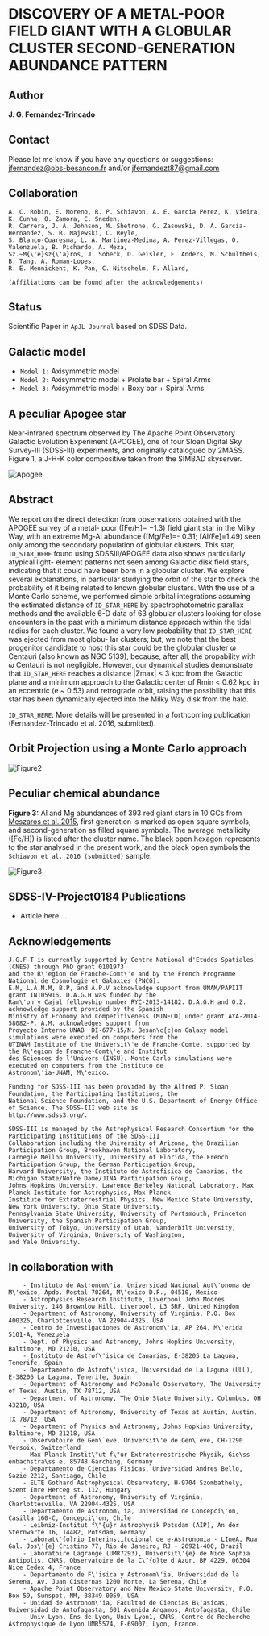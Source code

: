 DISCOVERY OF A METAL-POOR FIELD GIANT WITH A GLOBULAR CLUSTER SECOND-GENERATION ABUNDANCE PATTERN
===

Author
--
**J. G. Fernández-Trincado**

Contact
--

Please let me know if you have any questions or suggestions: jfernandez@obs-besancon.fr and/or jfernandezt87@gmail.com

Collaboration
---

    A. C. Robin, E. Moreno, R. P. Schiavon, A. E. Garcia Perez, K. Vieira, K. Cunha, O. Zamora, C. Sneden,
    R. Carrera, J. A. Johnson, M. Shetrone, G. Zasowski, D. A. Garcia-Hernandez, S. R. Majewski, C. Reyle, 
    S. Blanco-Cuaresma, L. A. Martinez-Medina, A. Perez-Villegas, O. Valenzuela, B. Pichardo, A. Meza, 
    Sz.~M{\'e}sz{\'a}ros, J. Sobeck, D. Geisler, F. Anders, M. Schultheis, B. Tang, A. Roman-Lopes, 
    R. E. Mennickent, K. Pan, C. Nitschelm, F. Allard, 
    
    
`(Affiliations can be found after the acknowledgements)`


Status
--

Scientific Paper in `ApJL Journal` based on SDSS Data.

Galactic model
---
 * `Model 1:` Axisymmetric model 
 * `Model 2:` Axisymmetric model + Prolate bar + Spiral Arms
 * `Model 3:` Axisymmetric model + Boxy bar + Spiral Arms


A peculiar Apogee star
--
Near-infrared spectrum observed by The Apache Point Observatory Galactic Evolution Experiment (APOGEE), one of four Sloan Digital Sky Survey-III (SDSS-III) experiments, and originally catalogued by 2MASS. Figure 1, a J-H-K color compositive taken from the SIMBAD skyserver.

![Apogee](https://github.com/Fernandez-Trincado/SDSS-IV-Project0184/blob/master/Figures/PeculiarStar.png "Apogee")

Abstract
---

We report on the direct detection from observations obtained with the APOGEE survey of a metal- poor ([Fe/H]= −1.3) field giant star in the Milky Way, with an extreme Mg-Al abundance ([Mg/Fe]=- 0.31; [Al/Fe]=1.49) seen only among the secondary population of globular clusters. This star, `ID_STAR_HERE` found using SDSSIII/APOGEE data also shows particularly atypical light- element patterns not seen among Galactic disk field stars, indicating that it could have been born in a globular cluster. We explore several explanations, in particular studying the orbit of the star to check the probability of it being related to known globular clusters. With the use of a Monte Carlo scheme, we performed simple orbital integrations assuming the estimated distance of `ID_STAR_HERE` by spectrophotometric parallax methods and the available 6-D data of 63 globular clusters looking for close encounters in the past with a minimum distance approach within the tidal radius for each cluster. We found a very low probability that `ID_STAR_HERE` was ejected from most globu- lar clusters; but, we note that the best progenitor candidate to host this star could be the globular cluster ω Centauri (also known as NGC 5139), because, after all, the propability with ω Centauri is not negligible. However, our dynamical studies demonstrate that `ID_STAR_HERE` reaches a distance |Zmax| < 3 kpc from the Galactic plane and a minimum approach to the Galactic center of Rmin < 0.62 kpc in an eccentric (e ~ 0.53) and retrograde orbit, raising the possibility that this star has been dynamically ejected into the Milky Way disk from the halo.

`ID_STAR_HERE`: More details will be presented in a forthcoming publication (Fernandez-Trincado et al. 2016, submitted).

Orbit Projection using a Monte Carlo approach
---

![Figure2](https://github.com/Fernandez-Trincado/SDSS-IV-Project0184/blob/master/Figures/OrbitProjectionApogee.png)

Peculiar chemical abundance
---

**Figure 3:** Al and Mg abundances of 393 red giant stars in 10 GCs from [Meszaros et al. 2015](http://adsabs.harvard.edu/abs/2015AJ....149..153M), first generation is marked as open square symbols, and second-generation as filled square symbols. The average metallicity ([Fe/H]) is listed after the cluster name.  The black open hexagon represents to the star analysed in the present work, and the black open symbols the `Schiavon et al. 2016 (submitted)` sample.

![Figure3](https://github.com/Fernandez-Trincado/SDSS-IV-Project0184/blob/master/Figures/Figure2.png)


SDSS-IV-Project0184 Publications
--

* Article here ...

Acknowledgements
--

    J.G.F-T is currently supported by Centre National d'Etudes Spatiales (CNES) through PhD grant 0101973 
    and the R\'egion de Franche-Comt\'e and by the French Programme National de Cosmologie et Galaxies (PNCG). 
    E.M, L.A.M.M, B.P, and A.P.V acknowledge support from UNAM/PAPIIT grant IN105916. D.A.G.H was funded by the 
    Ram\'on y Cajal fellowship number RYC-2013-14182. D.A.G.H and O.Z. acknowledge support provided by the Spanish 
    Ministry of Economy and Competitiveness (MINECO) under grant AYA-2014-58082-P. A.M. acknowledges support from 
    Proyecto Interno UNAB  DI-677-15/N. Besan\c{c}on Galaxy model simulations were executed on computers from the 
    UTINAM Institute of the Universit\'e de Franche-Comte, supported by the R\'egion de Franche-Comt\'e and Institut 
    des Sciences de l'Univers (INSU). Monte Carlo simulations were executed on computers from the Instituto de
    Astronom\'ia-UNAM, M\'exico. 
    
    Funding for SDSS-III has been provided by the Alfred P. Sloan Foundation, the Participating Institutions, the
    National Science Foundation, and the U.S. Department of Energy Office of Science. The SDSS-III web site is
    http://www.sdss3.org/.
    
    SDSS-III is managed by the Astrophysical Research Consortium for the Participating Institutions of the SDSS-III
    Collaboration including the University of Arizona, the Brazilian Participation Group, Brookhaven National Laboratory,
    Carnegie Mellon University, University of Florida, the French Participation Group, the German Participation Group,
    Harvard University, the Instituto de Astrofisica de Canarias, the Michigan State/Notre Dame/JINA Participation Group,
    Johns Hopkins University, Lawrence Berkeley National Laboratory, Max Planck Institute for Astrophysics, Max Planck
    Institute for Extraterrestrial Physics, New Mexico State University, New York University, Ohio State University,
    Pennsylvania State University, University of Portsmouth, Princeton University, the Spanish Participation Group,
    University of Tokyo, University of Utah, Vanderbilt University, University of Virginia, University of Washington, 
    and Yale University.



In collaboration with
--
  



        - Instituto de Astronom\'ia, Universidad Nacional Aut\'onoma de M\'exico, Apdo. Postal 70264, M\'exico D.F., 04510, Mexico
        - Astrophysics Research Institute, Liverpool John Moores University, 146 Brownlow Hill, Liverpool, L3 5RF, United Kingdom
        - Department of Astronomy, University of Virginia, P.O. Box 400325, Charlottesville, VA 22904-4325, USA
        - Centro de Investigaciones de Astronom\'ia, AP 264, M\'erida 5101-A, Venezuela
        - Dept. of Physics and Astronomy, Johns Hopkins University, Baltimore, MD 21210, USA
        - Instituto de Astrof\'isica de Canarias, E-38205 La Laguna, Tenerife, Spain
        - Departamento de Astrof\'isica, Universidad de La Laguna (ULL), E-38206 La Laguna, Tenerife, Spain
        - Department of Astronomy and McDonald Observatory, The University of Texas, Austin, TX 78712, USA
        - Department of Astronomy, The Ohio State University, Columbus, OH 43210, USA
        - Department of Astronomy, University of Texas at Austin, Austin, TX 78712, USA
        - Department of Physics and Astronomy, Johns Hopkins University, Baltimore, MD 21218, USA
        - Observatoire de Gen\`eve, Universit\'e de Gen\`eve, CH-1290 Versoix, Switzerland
        - Max-Planck-Instit\"ut f\"ur Extraterrestrische Physik, Gie\ss enbachstra\ss e, 85748 Garching, Germany
        - Departamento de Ciencias Fisicas, Universidad Andres Bello, Sazie 2212, Santiago, Chile
        - ELTE Gothard Astrophysical Observatory, H-9704 Szombathely, Szent Imre Herceg st. 112, Hungary
        - Department of Astronomy, University of Virginia, Charlottesville, VA 22904-4325, USA
        - Departamento de Astronom\'ia, Universidad de Concepci\'on, Casilla 160-C, Concepci\'on, Chile
        - Leibniz-Institut f\"{u}r Astrophysik Potsdam (AIP), An der Sternwarte 16, 14482, Potsdam, Germany
        - Laborat\'{o}rio Interinstitucional de e-Astronomia - LIneA, Rua Gal. Jos\'{e} Cristino 77, Rio de Janeiro, RJ - 20921-400, Brazil
        - Laboratoire Lagrange (UMR7293), Universit\'{e} de Nice Sophia Antipolis, CNRS, Observatoire de la C\^{o}te d'Azur, BP 4229, 06304 Nice Cedex 4, France
        - Departamento de F\'isica y Astronom\'ia, Universidad de la Serena, Av. Juan Cisternas 1200 Norte, La Serena, Chile
        - Apache Point Observatory and New Mexico State University, P.O. Box 59, Sunspot, NM, 88349-0059, USA
        - Unidad de Astronom\'ia, Facultad de Ciencias B\'asicas, Universidad de Antofagasta, 601 Avenida Angamos, Antofagasta, Chile
        - Univ Lyon, Ens de Lyon, Univ Lyon1, CNRS, Centre de Recherche Astrophysique de Lyon UMR5574, F-69007, Lyon, France.
